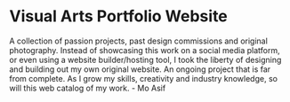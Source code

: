 # Visual Arts Portfolio Website
A collection of passion projects, past design commissions and original photography. Instead of showcasing this work on a social media platform, or even using a website builder/hosting tool, I took the liberty of designing and building out my own original website. An ongoing project that is far from complete. As I grow my skills, creativity and industry knowledge, so will this web catalog of my work. - Mo Asif
